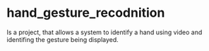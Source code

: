 # hand_gesture_recodnition
Is a project, that allows a system to identify a hand using video and identifing the gesture being displayed.
